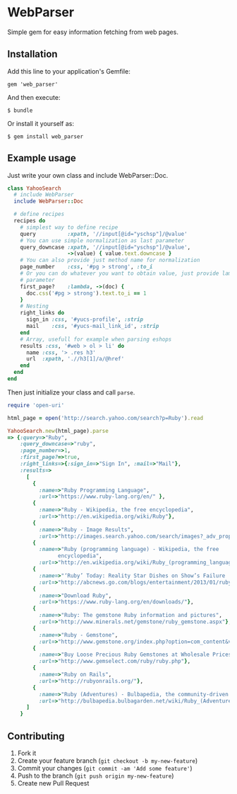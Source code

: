 # WebParser

Simple gem for easy information fetching from web pages.

## Installation

Add this line to your application's Gemfile:

    gem 'web_parser'

And then execute:

    $ bundle

Or install it yourself as:

    $ gem install web_parser

## Example usage

Just write your own class and include WebParser::Doc.

```ruby
class YahooSearch
  # include WebParser
  include WebParser::Doc

  # define recipes
  recipes do
    # simplest way to define recipe
    query          :xpath, '//input[@id="yschsp"]/@value'
    # You can use simple normalization as last parameter
    query_downcase :xpath, '//input[@id="yschsp"]/@value',
                   ->(value) { value.text.downcase }
    # You can also provide just method name for normalization
    page_number    :css, '#pg > strong', :to_i
    # Or you can do whatever you want to obtain value, just provide lambda as
    # parameter
    first_page?    :lambda, ->(doc) {
      doc.css('#pg > strong').text.to_i == 1
    }
    # Nesting
    right_links do
      sign_in :css, '#yucs-profile', :strip
      mail    :css, '#yucs-mail_link_id', :strip
    end
    # Array, usefull for example when parsing eshops
    results :css, '#web > ol > li' do
      name :css, '> .res h3'
      url  :xpath, './/h3[1]/a/@href'
    end
  end
end
```

Then just initialize your class and call `parse`.

```ruby
require 'open-uri'

html_page = open('http://search.yahoo.com/search?p=Ruby').read

YahooSearch.new(html_page).parse
=> {:query=>"Ruby",
    :query_downcase=>"ruby",
    :page_number=>1,
    :first_page?=>true,
    :right_links=>{:sign_in=>"Sign In", :mail=>"Mail"},
    :results=>
      [
        {
          :name=>"Ruby Programming Language",
          :url=>"https://www.ruby-lang.org/en/" },
        {
          :name=>"Ruby - Wikipedia, the free encyclopedia",
          :url=>"http://en.wikipedia.org/wiki/Ruby"},
        {
          :name=>"Ruby - Image Results",
          :url=>"http://images.search.yahoo.com/search/images?_adv_prop=image&va=Ruby"},
        {
          :name=>"Ruby (programming language) - Wikipedia, the free
                encyclopedia",
          :url=>"http://en.wikipedia.org/wiki/Ruby_(programming_language)"},
        {
          :name=>"‘Ruby’ Today: Reality Star Dishes on Show’s Failure ...",
          :url=>"http://abcnews.go.com/blogs/entertainment/2013/01/ruby-today-reality-star-dishes-on-shows-failure/"},
        {
          :name=>"Download Ruby",
          :url=>"https://www.ruby-lang.org/en/downloads/"},
        {
          :name=>"Ruby: The gemstone Ruby information and pictures",
          :url=>"http://www.minerals.net/gemstone/ruby_gemstone.aspx"},
        {
          :name=>"Ruby - Gemstone",
          :url=>"http://www.gemstone.org/index.php?option=com_content&view=article&id=85:ruby&catid=1:gem-by-gem&Itemid=14"},
        {
          :name=>"Buy Loose Precious Ruby Gemstones at Wholesale Prices from ...",
          :url=>"http://www.gemselect.com/ruby/ruby.php"},
        {
          :name=>"Ruby on Rails",
          :url=>"http://rubyonrails.org/"},
        {
          :name=>"Ruby (Adventures) - Bulbapedia, the community-driven Pokémon ...",
          :url=>"http://bulbapedia.bulbagarden.net/wiki/Ruby_(Adventures)"}
      ]
    }

```

## Contributing

1. Fork it
2. Create your feature branch (`git checkout -b my-new-feature`)
3. Commit your changes (`git commit -am 'Add some feature'`)
4. Push to the branch (`git push origin my-new-feature`)
5. Create new Pull Request
